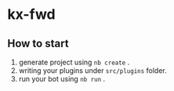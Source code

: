 # kx-fwd

## How to start

1. generate project using `nb create` .
2. writing your plugins under `src/plugins` folder.
3. run your bot using `nb run` .

